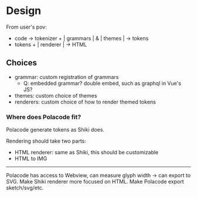 # Design

From user's pov:

- code -> tokenizer + | grammars | & | themes | -> tokens
- tokens + | renderer | -> HTML

## Choices

- grammar: custom registration of grammars
  - Q: embedded grammar? double embed, such as graphql in Vue's JS?
- themes: custom choice of themes
- renderers: custom choice of how to render themed tokens

### Where does Polacode fit?

Polacode generate tokens as Shiki does.

Rendering should take two parts:

- HTML renderer: same as Shiki, this should be customizable
- HTML to IMG

---

Polacode has access to Webview, can measure glyph width -> can export to SVG.
Make Shiki renderer more focused on HTML.
Make Polacode export sketch/svg/etc.

